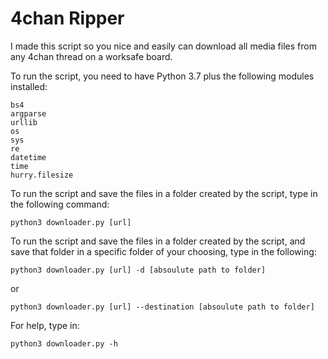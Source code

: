 # 4chan Ripper
I made this script so you nice and easily can download all media files from any 4chan thread on a worksafe board.


To run the script, you need to have Python 3.7 plus the following modules installed:
	
	bs4
	argparse
	urllib
	os
	sys
	re
	datetime
	time
	hurry.filesize
  
To run the script and save the files in a folder created by the script, type in the following command:

	python3 downloader.py [url]

To run the script and save the files in a folder created by the script, and save that folder in a specific folder of your choosing, type in the following:

	python3 downloader.py [url] -d [absoulute path to folder]

or

	python3 downloader.py [url] --destination [absoulute path to folder]

For help, type in:

	python3 downloader.py -h
